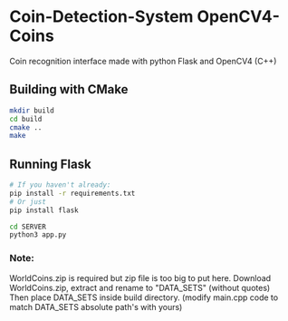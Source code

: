 # Coin-Detection-System OpenCV4-Coins  
Coin recognition interface made with python Flask and OpenCV4 (C++)

## Building with CMake
```sh
mkdir build  
cd build
cmake ..
make
```
## Running Flask
```sh
# If you haven't already:
pip install -r requirements.txt
# Or just
pip install flask

cd SERVER  
python3 app.py  
```

### Note:
WorldCoins.zip is required but zip file is too big to put here.
Download WorldCoins.zip, extract and rename to "DATA_SETS" (without quotes)  
Then place DATA_SETS inside build directory.
(modify main.cpp code to match DATA_SETS absolute path's with yours)
